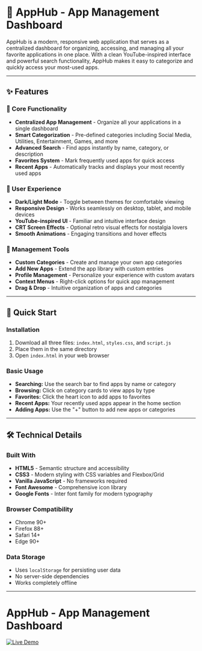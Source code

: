 # 📱 AppHub - App Management Dashboard

AppHub is a modern, responsive web application that serves as a centralized dashboard for organizing, accessing, and managing all your favorite applications in one place. With a clean YouTube-inspired interface and powerful search functionality, AppHub makes it easy to categorize and quickly access your most-used apps.

---

## ✨ Features

### 🎯 Core Functionality
- **Centralized App Management** - Organize all your applications in a single dashboard  
- **Smart Categorization** - Pre-defined categories including Social Media, Utilities, Entertainment, Games, and more  
- **Advanced Search** - Find apps instantly by name, category, or description  
- **Favorites System** - Mark frequently used apps for quick access  
- **Recent Apps** - Automatically tracks and displays your most recently used apps  

### 🎨 User Experience
- **Dark/Light Mode** - Toggle between themes for comfortable viewing  
- **Responsive Design** - Works seamlessly on desktop, tablet, and mobile devices  
- **YouTube-inspired UI** - Familiar and intuitive interface design  
- **CRT Screen Effects** - Optional retro visual effects for nostalgia lovers  
- **Smooth Animations** - Engaging transitions and hover effects  

### 🔧 Management Tools
- **Custom Categories** - Create and manage your own app categories  
- **Add New Apps** - Extend the app library with custom entries  
- **Profile Management** - Personalize your experience with custom avatars  
- **Context Menus** - Right-click options for quick app management  
- **Drag & Drop** - Intuitive organization of apps and categories  

---

## 🚀 Quick Start

### Installation
1. Download all three files: `index.html`, `styles.css`, and `script.js`  
2. Place them in the same directory  
3. Open `index.html` in your web browser  

### Basic Usage
- **Searching:** Use the search bar to find apps by name or category  
- **Browsing:** Click on category cards to view apps by type  
- **Favorites:** Click the heart icon to add apps to favorites  
- **Recent Apps:** Your recently used apps appear in the home section  
- **Adding Apps:** Use the "+" button to add new apps or categories  

---

## 🛠️ Technical Details

### Built With
- **HTML5** - Semantic structure and accessibility  
- **CSS3** - Modern styling with CSS variables and Flexbox/Grid  
- **Vanilla JavaScript** - No frameworks required  
- **Font Awesome** - Comprehensive icon library  
- **Google Fonts** - Inter font family for modern typography  

### Browser Compatibility
- Chrome 90+  
- Firefox 88+  
- Safari 14+  
- Edge 90+  

### Data Storage
- Uses `localStorage` for persisting user data  
- No server-side dependencies  
- Works completely offline  

---

# AppHub - App Management Dashboard

[![Live Demo](https://img.shields.io/badge/Live-Demo-blue?style=for-the-badge&logo=github)](https://sunkukarthik5.github.io/AppHub-Bookmark-/)
